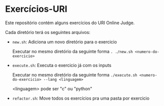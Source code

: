 # Exercícios-URI

Este repositório contém alguns exercícios do URI Online Judge.

Cada diretório terá os seguintes arquivos:

- `new.sh`: Adiciona um novo diretório para o exercicio

    Executar no mesmo diretório da seguinte forma `. ./new.sh <numero-do-exercicio>`

- `execute.sh`: Executa o exercicio já com os inputs

    Executar no mesmo diretório da seguinte forma `./execute.sh <numero-do-exercicio> --lang <linguagem>`

    \<linguagem\> pode ser "c" ou "python"

- `refactor.sh`: Move todos os exercícios pra uma pasta por exercicio
